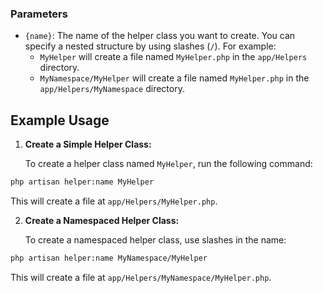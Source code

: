 
### Parameters

- `{name}`: The name of the helper class you want to create. You can specify a nested structure by using slashes (`/`). For example:
  - `MyHelper` will create a file named `MyHelper.php` in the `app/Helpers` directory.
  - `MyNamespace/MyHelper` will create a file named `MyHelper.php` in the `app/Helpers/MyNamespace` directory.

## Example Usage

1. **Create a Simple Helper Class:**

   To create a helper class named `MyHelper`, run the following command:

```bash
php artisan helper:name MyHelper
```

   This will create a file at `app/Helpers/MyHelper.php`.

2. **Create a Namespaced Helper Class:**

   To create a namespaced helper class, use slashes in the name:

```bash
php artisan helper:name MyNamespace/MyHelper
```

   This will create a file at `app/Helpers/MyNamespace/MyHelper.php`.
